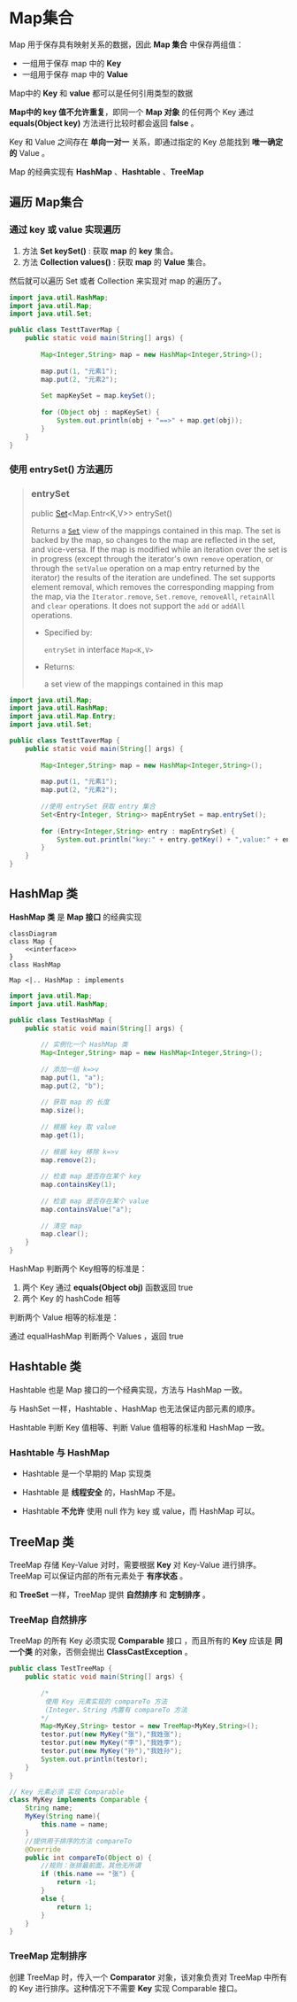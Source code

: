 # Map集合

Map 用于保存具有映射关系的数据，因此 **Map 集合** 中保存两组值：

* 一组用于保存 map 中的 **Key**
* 一组用于保存 map 中的 **Value**

Map中的  **Key** 和 **value** 都可以是任何引用类型的数据

**Map中的 key 值不允许重复**，即同一个 **Map 对象** 的任何两个 Key 通过 **equals(Object key)** 方法进行比较时都会返回 **false** 。

Key 和 Value 之间存在 **单向一对一** 关系，即通过指定的 Key 总能找到 **唯一确定的** Value 。

Map 的经典实现有 **HashMap** 、**Hashtable** 、**TreeMap**

## 遍历 Map集合

### 通过 key 或 value 实现遍历

1. 方法 **Set<k> keySet()** : 获取 **map** 的 **key** 集合。
2. 方法 **Collection<V> values()** : 获取 **map** 的 **Value** 集合。

然后就可以遍历 Set 或者 Collection 来实现对 map 的遍历了。

```java
import java.util.HashMap;
import java.util.Map;
import java.util.Set;

public class TesttTaverMap {
	public static void main(String[] args) {
		
		Map<Integer,String> map = new HashMap<Integer,String>();
		
		map.put(1, "元素1");
		map.put(2, "元素2");
		
		Set mapKeySet = map.keySet();
		
		for (Object obj : mapKeySet) {
			System.out.println(obj + "==>" + map.get(obj));
		}
	}
}
```

### 使用 entrySet() 方法遍历

> ### entrySet
>
> public [Set](https://docs.oracle.com/en/java/javase/15/docs/api/java.base/java/util/Set.html)<Map.Entr<K,V>> entrySet()
>
> Returns a [`Set`](https://docs.oracle.com/en/java/javase/15/docs/api/java.base/java/util/Set.html) view of the mappings contained in this map. The set is backed by the map, so changes to the map are reflected in the set, and vice-versa. If the map is modified while an iteration over the set is in progress (except through the iterator's own `remove` operation, or through the `setValue` operation on a map entry returned by the iterator) the results of the iteration are undefined. The set supports element removal, which removes the corresponding mapping from the map, via the `Iterator.remove`, `Set.remove`, `removeAll`, `retainAll` and `clear` operations. It does not support the `add` or `addAll` operations.
>
> - Specified by:
>
>   `entrySet` in interface `Map<K,V>`
>
> - Returns:
>
>   a set view of the mappings contained in this map

```java
import java.util.Map;
import java.util.HashMap;
import java.util.Map.Entry;
import java.util.Set;

public class TesttTaverMap {
	public static void main(String[] args) {
		
		Map<Integer,String> map = new HashMap<Integer,String>();
		
		map.put(1, "元素1");
		map.put(2, "元素2");
		
		//使用 entrySet 获取 entry 集合
		Set<Entry<Integer, String>> mapEntrySet = map.entrySet();
		
		for (Entry<Integer,String> entry : mapEntrySet) {
			System.out.println("key:" + entry.getKey() + ",value:" + entry.getValue());
		}
	}
}
```

## HashMap 类

**HashMap 类** 是 **Map 接口** 的经典实现

```mermaid
classDiagram
class Map {
    <<interface>>
}
class HashMap

Map <|.. HashMap : implements
```

```java
import java.util.Map;
import java.util.HashMap;

public class TestHashMap {
	public static void main(String[] args) {
		
		// 实例化一个 HashMap 类
		Map<Integer,String> map = new HashMap<Integer,String>(); 
		
		// 添加一组 k=>v
		map.put(1, "a");
		map.put(2, "b");
		
		// 获取 map 的 长度
		map.size();
		
		// 根据 key 取 value
		map.get(1);
		
		// 根据 key 移除 k=>v
		map.remove(2);
		
		// 检查 map 是否存在某个 key
		map.containsKey(1);
		
		// 检查 map 是否存在某个 value
		map.containsValue("a");
		
		// 清空 map
		map.clear();
	}
}
```
HashMap 判断两个 Key相等的标准是：

1. 两个 Key 通过 **equals(Object obj)** 函数返回 true
2. 两个 Key 的 hashCode 相等

判断两个 Value 相等的标准是：

通过 equalHashMap 判断两个 Values ，返回 true

## Hashtable 类

Hashtable 也是 Map 接口的一个经典实现，方法与 HashMap 一致。

与 HashSet 一样，Hashtable 、HashMap 也无法保证内部元素的顺序。

Hashtable 判断 Key 值相等、判断 Value 值相等的标准和 HashMap 一致。

### Hashtable 与 HashMap

* Hashtable 是一个早期的 Map 实现类

* Hashtable 是 **线程安全** 的，HashMap 不是。

* Hashtable **不允许** 使用 null 作为 key 或 value，而 HashMap 可以。

## TreeMap 类

TreeMap 存储 Key-Value 对时，需要根据 **Key** 对 Key-Value 进行排序。TreeMap 可以保证内部的所有元素处于 **有序状态** 。

和 **TreeSet** 一样，TreeMap 提供 **自然排序** 和 **定制排序** 。

### TreeMap 自然排序

TreeMap 的所有 Key 必须实现 **Comparable** 接口 ，而且所有的 **Key** 应该是 **同一个类** 的对象，否侧会抛出 **ClassCastException** 。

```java
public class TestTreeMap {
	public static void main(String[] args) {
		
		/*
		 使用 Key 元素实现的 compareTo 方法
		 (Integer、String 内置有 compareTo 方法
		*/
		Map<MyKey,String> testor = new TreeMap<MyKey,String>();
		testor.put(new MyKey("张"),"我姓张");
		testor.put(new MyKey("李"),"我姓李");
		testor.put(new MyKey("孙"),"我姓孙");
		System.out.println(testor);
	}
}

// Key 元素必须 实现 Comparable
class MyKey implements Comparable {
	String name;
	MyKey(String name){
		this.name = name;
	}
	//提供用于排序的方法 compareTo
	@Override
	public int compareTo(Object o) {
		//规则：张排最前面，其他无所谓
		if (this.name == "张") {
			return -1;
		}
		else {
			return 1;
		}
	}
}
```

### TreeMap 定制排序

创建 TreeMap 时，传入一个 **Comparator** 对象，该对象负责对 TreeMap 中所有的 Key 进行排序。这种情况下不需要 **Key** 实现 Comparable 接口。